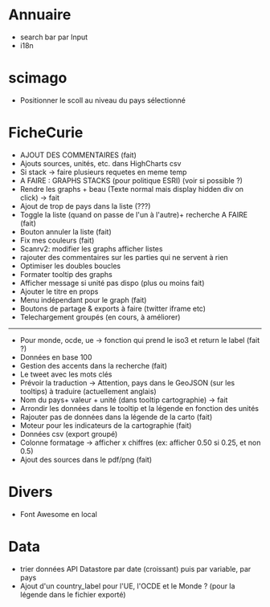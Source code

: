 # Annuaire
- search bar par Input
- i18n

# scimago
- Positionner le scoll au niveau du pays sélectionné

# FicheCurie
- AJOUT DES COMMENTAIRES (fait)
- Ajouts sources, unités, etc. dans HighCharts csv
- Si stack -> faire plusieurs requetes en meme temp
- A FAIRE : GRAPHS STACKS (pour politique ESRI) (voir si possible ?)
- Rendre les graphs + beau (Texte normal mais display hidden div on click) -> fait
- Ajout de trop de pays dans la liste (???)
- Toggle la liste (quand on passe de l'un à l'autre)+ recherche A FAIRE (fait)
- Bouton annuler la liste (fait)
- Fix mes couleurs (fait)
- Scanrv2: modifier les graphs afficher listes
- rajouter des commentaires sur les parties qui ne servent à rien
- Optimiser les doubles boucles
- Formater tooltip des graphs
- Afficher message si unité pas dispo (plus ou moins fait)
- Ajouter le titre en props
- Menu indépendant pour le graph (fait)
- Boutons de partage & exports à faire (twitter iframe etc)
- Telechargement groupés (en cours, à améliorer)

-----------------------------------

- Pour monde, ocde, ue -> fonction qui prend le iso3 et return le label (fait ?)
- Données en base 100
- Gestion des accents dans la recherche (fait)
- Le tweet avec les mots clés
- Prévoir la traduction -> Attention, pays dans le GeoJSON (sur les tooltips) à traduire (actuellement anglais)
- Nom du pays+ valeur + unité (dans tooltip cartographie) -> fait
- Arrondir les données dans le tooltip et la légende en fonction des unités
- Rajouter pas de données dans la légende de la carto (fait)
- Moteur pour les indicateurs de la cartographie (fait)
- Données csv (export groupé)
- Colonne formatage -> afficher x chiffres (ex: afficher 0.50 si 0.25, et non 0.5)
- Ajout des sources dans le pdf/png (fait)

# Divers
- Font Awesome en local

# Data
- trier données API Datastore par date (croissant) puis par variable, par pays
- Ajout d'un country_label pour l'UE, l'OCDE et le Monde ? (pour la légende dans le fichier exporté)
